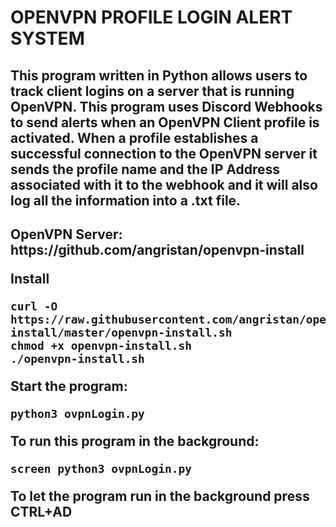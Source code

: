 # OPENVPN PROFILE LOGIN ALERT SYSTEM
<h2>
This program written in Python allows users to track client logins on a server that is running OpenVPN. This program uses Discord Webhooks to send alerts when an OpenVPN Client profile is activated. When a profile establishes a successful connection to the OpenVPN server it sends the profile name and the IP Address associated with it to the webhook and it will also log all the information into a .txt file.
</h2>
<h2>
OpenVPN Server: https://github.com/angristan/openvpn-install

  Install

  ```
  curl -O https://raw.githubusercontent.com/angristan/openvpn-install/master/openvpn-install.sh
  chmod +x openvpn-install.sh
  ./openvpn-install.sh
  ```

Start the program:
  ```
  python3 ovpnLogin.py
  ```

  To run this program in the background:
  ```
  screen python3 ovpnLogin.py
  ```

  To let the program run in the background press **CTRL+AD**
  
</h2>



